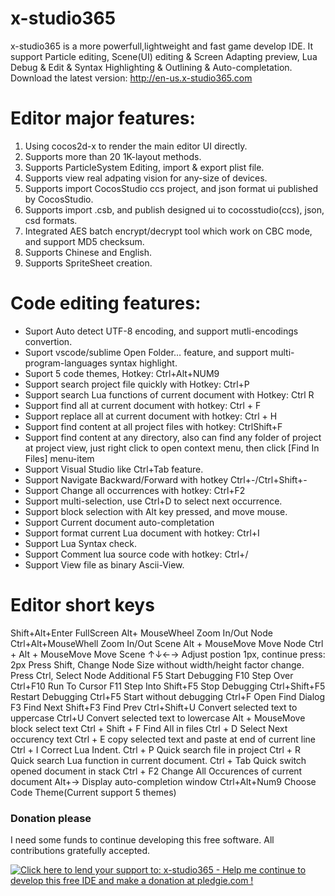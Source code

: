 # x-studio365
x-studio365 is a more powerfull,lightweight and fast game develop IDE. It support Particle editing, Scene(UI) editing & Screen Adapting
preview, Lua Debug & Edit & Syntax Highlighting & Outlining & Auto-completation.
Download the latest version: http://en-us.x-studio365.com
 

# Editor major features:
1. Using cocos2d-x to render the main editor UI directly.
2. Supports more than 20 1K-layout methods.
3. Supports ParticleSystem Editing, import & export plist file.
4. Supports view real adpating vision for any-size of devices.
5. Supports import CocosStudio ccs project, and json format ui published by CocosStudio.
6. Supports import .csb, and publish designed ui to cocosstudio(ccs), json, csd formats.
7. Integrated AES batch encrypt/decrypt tool which work on CBC mode, and support MD5 checksum.
8. Supports Chinese and English.
9. Supports SpriteSheet creation.

# Code editing features:
* Suport Auto detect UTF-8 encoding, and support mutli-encodings convertion.
* Suport vscode/sublime Open Folder… feature, and support multi-program-languages syntax highlight.
* Suport 5 code themes, Hotkey: Ctrl+Alt+NUM9
* Support search project file quickly with Hotkey: Ctrl+P
* Support search Lua functions of current document with Hotkey: Ctrl R
* Support find all at current document with hotkey: Ctrl + F
* Support replace all at current document with hotkey: Ctrl + H
* Support find content at all project files with hotkey: CtrlShift+F
* Support find content at any directory, also can find any folder of project at project view, just right click to open context menu, then click [Find In Files] menu-item
* Support Visual Studio like Ctrl+Tab feature.
* Support Navigate Backward/Forward with hotkey Ctrl+-/Ctrl+Shift+-
* Support Change all occurrences with hotkey: Ctrl+F2
* Support multi-selection, use Ctrl+D to select next occurrence.
* Support block selection with Alt key pressed, and move mouse.
* Support Current document auto-completation
* Support format current Lua document with hotkey: Ctrl+I
* Support Lua Syntax check.
* Support Comment lua source code with hotkey: Ctrl+/
* Support View file as binary Ascii-View.

# Editor short keys
Shift+Alt+Enter	FullScreen
Alt+ MouseWheel	Zoom In/Out Node
Ctrl+Alt+MouseWhell	Zoom In/Out Scene
Alt + MouseMove	Move Node
Ctrl + Alt + MouseMove	Move Scene
↑↓←→	Adjust postion 1px, continue press: 2px
Press Shift, Change Node Size without width/height factor change.
Press Ctrl, Select Node Additional
F5 Start Debugging
F10	Step Over
Ctrl+F10	Run To Cursor
F11	Step Into
Shift+F5	Stop Debugging
Ctrl+Shift+F5 Restart Debugging
Ctrl+F5	Start without debugging
Ctrl+F	Open Find Dialog
F3	Find Next
Shift+F3	Find Prev
Ctrl+Shift+U	Convert selected text to uppercase 
Ctrl+U	Convert selected text to lowercase
Alt + MouseMove block select text
Ctrl + Shift + F	Find All in files
Ctrl + D	Select Next occurency text
Ctrl + E	copy selected text and paste at end of current line
Ctrl + I	Correct Lua Indent.
Ctrl + P	Quick search file in project
Ctrl + R	Quick search Lua function in current document.
Ctrl + Tab	Quick switch opened document in stack
Ctrl + F2	Change All Occurences of current document
Alt+→	Display auto-completion window
Ctrl+Alt+Num9	Choose Code Theme(Current support 5 themes)



### Donation please

I need some funds to continue developing this free software. All contributions gratefully accepted.

<a href='https://pledgie.com/campaigns/34356'><img alt='Click here to lend your support to: x-studio365 - Help me continue to develop this free IDE and make a donation at pledgie.com !' src='https://pledgie.com/campaigns/34356.png?skin_name=chrome' border='0' ></a>
